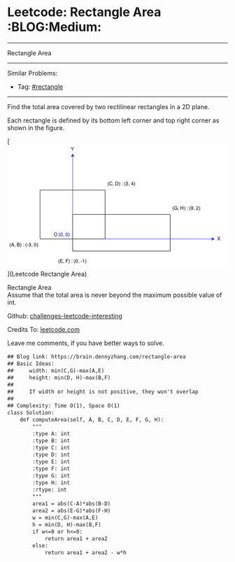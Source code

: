 # Leetcode: Rectangle Area     :BLOG:Medium:


---

Rectangle Area  

---

Similar Problems:  

-   Tag: [#rectangle](https://brain.dennyzhang.com/tag/rectangle)

---

Find the total area covered by two rectilinear rectangles in a 2D plane.  

Each rectangle is defined by its bottom left corner and top right corner as shown in the figure.  

[![img](//raw.githubusercontent.com/DennyZhang/images/master/code/rectangle_area.png)](Leetcode Rectangle Area)  

Rectangle Area  
Assume that the total area is never beyond the maximum possible value of int.  

Github: [challenges-leetcode-interesting](https://github.com/DennyZhang/challenges-leetcode-interesting/tree/master/rectangle-area)  

Credits To: [leetcode.com](https://leetcode.com/problems/rectangle-area/description/)  

Leave me comments, if you have better ways to solve.  

    ## Blog link: https://brain.dennyzhang.com/rectangle-area
    ## Basic Ideas:
    ##     width: min(C,G)-max(A,E)
    ##     height: min(D, H)-max(B,F)
    ##
    ##     If width or height is not positive, they won't overlap
    ##
    ## Complexity: Time O(1), Space O(1)
    class Solution:
        def computeArea(self, A, B, C, D, E, F, G, H):
            """
            :type A: int
            :type B: int
            :type C: int
            :type D: int
            :type E: int
            :type F: int
            :type G: int
            :type H: int
            :rtype: int
            """
            area1 = abs(C-A)*abs(B-D)
            area2 = abs(E-G)*abs(F-H)
            w = min(C,G)-max(A,E)
            h = min(D, H)-max(B,F)
            if w<=0 or h<=0:
                return area1 + area2
            else:
                return area1 + area2 - w*h